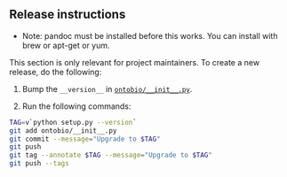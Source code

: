 
## Release instructions

* Note: pandoc must be installed before this works. You can install with
brew or apt-get or yum.

This section is only relevant for project maintainers.
To create a new release, do the following:


1. Bump the `__version__` in [`ontobio/__init__.py`](ontobio/__init__.py).

3. Run the following commands:

  ```sh
  TAG=v`python setup.py --version`
  git add ontobio/__init__.py
  git commit --message="Upgrade to $TAG"
  git push
  git tag --annotate $TAG --message="Upgrade to $TAG"
  git push --tags
  ```
